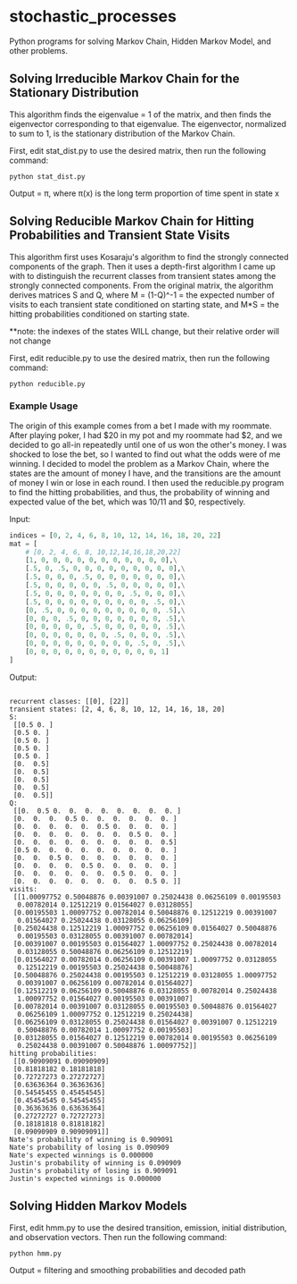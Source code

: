 # stochastic_processes

Python programs for solving Markov Chain, Hidden Markov Model, and other problems.

## Solving Irreducible Markov Chain for the Stationary Distribution

This algorithm finds the eigenvalue = 1 of the matrix, and then finds the eigenvector corresponding to that eigenvalue. The eigenvector, normalized to sum to 1, is the stationary distribution of the Markov Chain.

First, edit stat_dist.py to use the desired matrix, then run the following command:

```
python stat_dist.py
```

Output = π, where π(x) is the long term proportion of time spent in state x

## Solving Reducible Markov Chain for Hitting Probabilities and Transient State Visits

This algorithm first uses Kosaraju's algorithm to find the strongly connected components of the graph. Then it uses a depth-first algorithm I came up with to distinguish the recurrent classes from transient states among the strongly connected components. From the original matrix, the algorithm derives matrices S and Q, where M = (1-Q)^-1 = the expected number of visits to each transient state conditioned on starting state, and M*S = the hitting probabilities conditioned on starting state.

**note: the indexes of the states WILL change, but their relative order will not change

First, edit reducible.py to use the desired matrix, then run the following command:

```
python reducible.py
```

### Example Usage

The origin of this example comes from a bet I made with my roommate. After playing poker, I had $20 in my pot and my roommate had $2, and we decided to go all-in repeatedly until one of us won the other's money. I was shocked to lose the bet, so I wanted to find out what the odds were of me winning. I decided to model the problem as a Markov Chain, where the states are the amount of money I have, and the transitions are the amount of money I win or lose in each round. I then used the reducible.py program to find the hitting probabilities, and thus, the probability of winning and expected value of the bet, which was 10/11 and $0, respectively.

Input:

```python
indices = [0, 2, 4, 6, 8, 10, 12, 14, 16, 18, 20, 22]
mat = [
    # [0, 2, 4, 6, 8, 10,12,14,16,18,20,22]
    [1, 0, 0, 0, 0, 0, 0, 0, 0, 0, 0, 0],\
    [.5, 0, .5, 0, 0, 0, 0, 0, 0, 0, 0, 0],\
    [.5, 0, 0, 0, .5, 0, 0, 0, 0, 0, 0, 0],\
    [.5, 0, 0, 0, 0, 0, .5, 0, 0, 0, 0, 0],\
    [.5, 0, 0, 0, 0, 0, 0, 0, .5, 0, 0, 0],\
    [.5, 0, 0, 0, 0, 0, 0, 0, 0, 0, .5, 0],\
    [0, .5, 0, 0, 0, 0, 0, 0, 0, 0, 0, .5],\
    [0, 0, 0, .5, 0, 0, 0, 0, 0, 0, 0, .5],\
    [0, 0, 0, 0, 0, .5, 0, 0, 0, 0, 0, .5],\
    [0, 0, 0, 0, 0, 0, 0, .5, 0, 0, 0, .5],\
    [0, 0, 0, 0, 0, 0, 0, 0, 0, .5, 0, .5],\
    [0, 0, 0, 0, 0, 0, 0, 0, 0, 0, 0, 1]
]
```

Output:

```

recurrent classes: [[0], [22]]
transient states: [2, 4, 6, 8, 10, 12, 14, 16, 18, 20]
S:
 [[0.5 0. ]
 [0.5 0. ]
 [0.5 0. ]
 [0.5 0. ]
 [0.5 0. ]
 [0.  0.5]
 [0.  0.5]
 [0.  0.5]
 [0.  0.5]
 [0.  0.5]]
Q:
 [[0.  0.5 0.  0.  0.  0.  0.  0.  0.  0. ]
 [0.  0.  0.  0.5 0.  0.  0.  0.  0.  0. ]
 [0.  0.  0.  0.  0.  0.5 0.  0.  0.  0. ]
 [0.  0.  0.  0.  0.  0.  0.  0.5 0.  0. ]
 [0.  0.  0.  0.  0.  0.  0.  0.  0.  0.5]
 [0.5 0.  0.  0.  0.  0.  0.  0.  0.  0. ]
 [0.  0.  0.5 0.  0.  0.  0.  0.  0.  0. ]
 [0.  0.  0.  0.  0.5 0.  0.  0.  0.  0. ]
 [0.  0.  0.  0.  0.  0.  0.5 0.  0.  0. ]
 [0.  0.  0.  0.  0.  0.  0.  0.  0.5 0. ]]
visits:
 [[1.00097752 0.50048876 0.00391007 0.25024438 0.06256109 0.00195503
  0.00782014 0.12512219 0.01564027 0.03128055]
 [0.00195503 1.00097752 0.00782014 0.50048876 0.12512219 0.00391007
  0.01564027 0.25024438 0.03128055 0.06256109]
 [0.25024438 0.12512219 1.00097752 0.06256109 0.01564027 0.50048876
  0.00195503 0.03128055 0.00391007 0.00782014]
 [0.00391007 0.00195503 0.01564027 1.00097752 0.25024438 0.00782014
  0.03128055 0.50048876 0.06256109 0.12512219]
 [0.01564027 0.00782014 0.06256109 0.00391007 1.00097752 0.03128055
  0.12512219 0.00195503 0.25024438 0.50048876]
 [0.50048876 0.25024438 0.00195503 0.12512219 0.03128055 1.00097752
  0.00391007 0.06256109 0.00782014 0.01564027]
 [0.12512219 0.06256109 0.50048876 0.03128055 0.00782014 0.25024438
  1.00097752 0.01564027 0.00195503 0.00391007]
 [0.00782014 0.00391007 0.03128055 0.00195503 0.50048876 0.01564027
  0.06256109 1.00097752 0.12512219 0.25024438]
 [0.06256109 0.03128055 0.25024438 0.01564027 0.00391007 0.12512219
  0.50048876 0.00782014 1.00097752 0.00195503]
 [0.03128055 0.01564027 0.12512219 0.00782014 0.00195503 0.06256109
  0.25024438 0.00391007 0.50048876 1.00097752]]
hitting probabilities:
 [[0.90909091 0.09090909]
 [0.81818182 0.18181818]
 [0.72727273 0.27272727]
 [0.63636364 0.36363636]
 [0.54545455 0.45454545]
 [0.45454545 0.54545455]
 [0.36363636 0.63636364]
 [0.27272727 0.72727273]
 [0.18181818 0.81818182]
 [0.09090909 0.90909091]]
Nate's probability of winning is 0.909091
Nate's probability of losing is 0.090909
Nate's expected winnings is 0.000000
Justin's probability of winning is 0.090909
Justin's probability of losing is 0.909091
Justin's expected winnings is 0.000000
```

## Solving Hidden Markov Models

First, edit hmm.py to use the desired transition, emission, initial distribution, and observation vectors.
Then run the following command:

```
python hmm.py
```

Output = filtering and smoothing probabilities and decoded path
